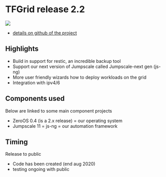 # TFGrid release 2.2

![](img/roadmap.png)

- [details on github of the project](https://github.com/orgs/threefoldtech/projects/72)

## Highlights

- Build in support for restic, an incredible backup tool
- Support our next version of Jumpscale called Jumpscale-next gen (js-ng)
- More user friendly wizards how to deploy workloads on the grid
- Integration with ipv4/6

## Components used

Below are linked to some main component projects

- ZeroOS 0.4 (is a 2.x release) = our operating system
- Jumpscale 11 = js-ng = our automation framework


## Timing

Release to public

- Code has been created (end aug 2020)
- testing ongoing with public
